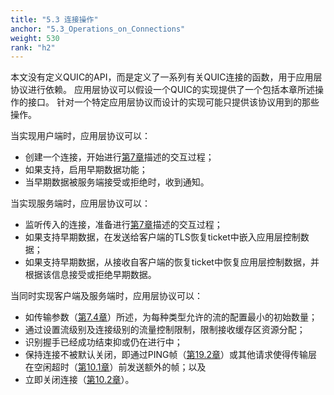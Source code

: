 ```yaml
---
title: "5.3 连接操作"
anchor: "5.3_Operations_on_Connections"
weight: 530
rank: "h2"
---
```


本文没有定义QUIC的API，而是定义了一系列有关QUIC连接的函数，用于应用层协议进行依赖。
应用层协议可以假设一个QUIC的实现提供了一个包括本章所述操作的接口。
针对一个特定应用层协议而设计的实现可能只提供该协议用到的那些操作。

当实现用户端时，应用层协议可以：
- 创建一个连接，开始进行[第7章](#7_Cryptographic_and_Transport_Handshake)描述的交互过程；
- 如果支持，启用早期数据功能；
- 当早期数据被服务端接受或拒绝时，收到通知。

当实现服务端时，应用层协议可以：
- 监听传入的连接，准备进行[第7章](#7_Cryptographic_and_Transport_Handshake)描述的交互过程；
- 如果支持早期数据，在发送给客户端的TLS恢复ticket中嵌入应用层控制数据；
- 如果支持早期数据，从接收自客户端的恢复ticket中恢复应用层控制数据，并根据该信息接受或拒绝早期数据。

当同时实现客户端及服务端时，应用层协议可以：
- 如传输参数（[第7.4章](#7.4_Transport_Parameters)）所述，为每种类型允许的流的配置最小的初始数量；
- 通过设置流级别及连接级别的流量控制限制，限制接收缓存区资源分配；
- 识别握手已经成功结束抑或仍在进行中；
- 保持连接不被默认关闭，即通过PING帧（[第19.2章](#19.2_PING_Frames)）或其他请求使得传输层在空闲超时（[第10.1章](#10.1_Idle_Timeout)）前发送额外的帧；以及
- 立即关闭连接（[第10.2章](#10.2_Immediate_Close)）。